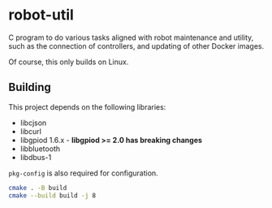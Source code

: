 # robot-util

C program to do various tasks aligned with robot maintenance and utility, such as the connection of
controllers, and updating of other Docker images.

Of course, this only builds on Linux.

## Building

This project depends on the following libraries:
- libcjson
- libcurl
- libgpiod 1.6.x - **libgpiod >= 2.0 has breaking changes**
- libbluetooth
- libdbus-1

`pkg-config` is also required for configuration.

```bash
cmake . -B build
cmake --build build -j 8
```
